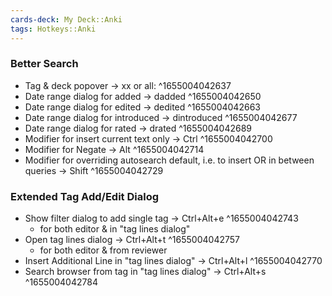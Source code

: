 ```yaml
---
cards-deck: My Deck::Anki
tags: Hotkeys::Anki
---
```




### Better Search
- Tag & deck popover → xx or all: ^1655004042637
- Date range dialog for added → dadded ^1655004042650
- Date range dialog for edited → dedited ^1655004042663
- Date range dialog for introduced → dintroduced ^1655004042677
- Date range dialog for rated → drated ^1655004042689
- Modifier for insert current text only → Ctrl ^1655004042700
- Modifier for Negate → Alt ^1655004042714
- Modifier for overriding autosearch default, i.e. to insert OR in between queries → Shift ^1655004042729


### Extended Tag Add/Edit Dialog
- Show filter dialog to add single tag → Ctrl+Alt+e ^1655004042743
	- for both editor & in "tag lines dialog"
- Open tag lines dialog → Ctrl+Alt+t ^1655004042757
	- for both editor & from reviewer
- Insert Additional Line in "tag lines dialog" → Ctrl+Alt+l ^1655004042770
- Search browser from tag in "tag lines dialog" → Ctrl+Alt+s ^1655004042784

